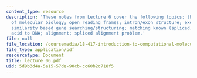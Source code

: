 ```yaml
---
content_type: resource
description: 'These notes from Lecture 6 cover the following topics: the central dogma
  of molecular biology; open reading frames; intron/exon structure; exon chaining;
  similarity based gene searching/structuring; matching known (spliced) mRNA; amino
  acid to DNA; alignment; spliced alignment problem.'
file: null
file_location: /coursemedia/18-417-introduction-to-computational-molecular-biology-fall-2004/5d9b3d4a5a1557de90cbcc60b2c718f5_lecture_06.pdf
file_type: application/pdf
resourcetype: Document
title: lecture_06.pdf
uid: 5d9b3d4a-5a15-57de-90cb-cc60b2c718f5
---
```

